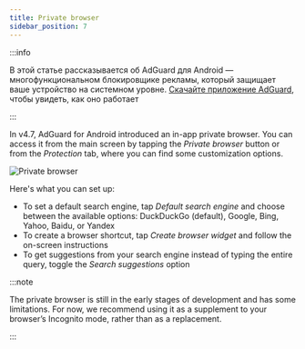 ```yaml
---
title: Private browser
sidebar_position: 7
---
```


:::info

В этой статье рассказывается об AdGuard для Android — многофункциональном блокировщике рекламы, который защищает ваше устройство на системном уровне. [Скачайте приложение AdGuard](https://agrd.io/download-kb-adblock), чтобы увидеть, как оно работает

:::

In v4.7, AdGuard for Android introduced an in-app private browser. You can access it from the main screen by tapping the _Private browser_ button or from the _Protection_ tab, where you can find some customization options.

![Private browser](https://cdn.adtidy.org/content/release_notes/ad_blocker/android/v4.7/agpb_en.png)

Here's what you can set up:

- To set a default search engine, tap _Default search engine_ and choose between the available options: DuckDuckGo (default), Google, Bing, Yahoo, Baidu, or Yandex
- To create a browser shortcut, tap _Create browser widget_ and follow the on-screen instructions
- To get suggestions from your search engine instead of typing the entire query, toggle the _Search suggestions_ option

:::note

The private browser is still in the early stages of development and has some limitations. For now, we recommend using it as a supplement to your browser’s Incognito mode, rather than as a replacement.

:::
